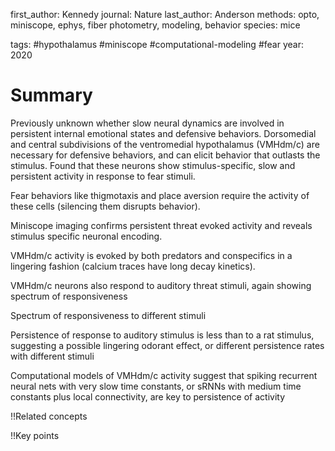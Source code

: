 first_author: Kennedy
journal: Nature
last_author: Anderson
methods: opto, miniscope, ephys, fiber photometry, modeling, behavior
species: mice

tags: #hypothalamus #miniscope #computational-modeling #fear
year: 2020


# Summary
Previously unknown whether slow neural dynamics are involved in persistent internal emotional states and defensive behaviors. Dorsomedial and central subdivisions of the ventromedial hypothalamus (VMHdm/c) are necessary for defensive behaviors, and can elicit behavior that outlasts the stimulus. Found that these neurons show stimulus-specific, slow and persistent activity in response to fear stimuli.

Fear behaviors like thigmotaxis and place aversion require the activity of these cells (silencing them disrupts behavior).

Miniscope imaging confirms persistent threat evoked activity and reveals stimulus specific neuronal encoding.

VMHdm/c activity is evoked by both predators and conspecifics in a lingering fashion (calcium traces have long decay kinetics).

VMHdm/c neurons also respond to auditory threat stimuli, again showing spectrum of responsiveness

Spectrum of responsiveness to different stimuli

Persistence of response to auditory stimulus is less than to a rat stimulus, suggesting a possible lingering odorant effect, or different persistence rates with different stimuli

Computational models of VMHdm/c activity suggest that spiking recurrent neural nets with very slow time constants, or sRNNs with medium time constants plus local connectivity, are key to persistence of activity

!!Related concepts


!!Key points